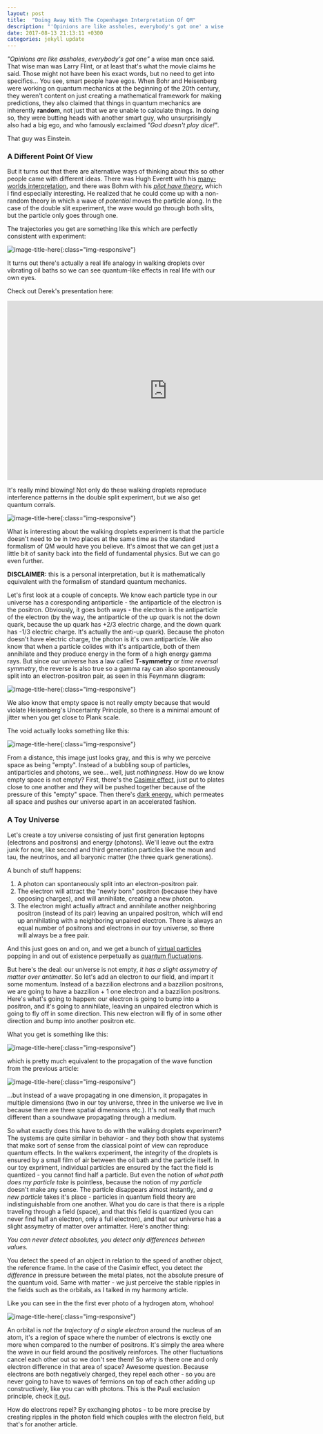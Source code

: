 ```yaml
---
layout: post
title:  "Doing Away With The Copenhagen Interpretation Of QM"
description: "'Opinions are like assholes, everybody's got one' a wise man once said. That wise man was Larry Flint, or at least that's what the movie claims he said. Those might not have been his exact words, but no need to get into specifics... You see, smart people have egos."
date: 2017-08-13 21:13:11 +0300
categories: jekyll update
---
```

*"Opinions are like assholes, everybody's got one"* a wise man once said. That wise man was Larry Flint, or at least that's what the movie claims he said. Those might not have been his exact words, but no need to get into specifics... You see, smart people have egos. When Bohr and Heisenberg were working on quantum mechanics at the beginning of the 20th century, they weren't content on just creating a mathematical framework for making predictions, they also claimed that things in quantum mechanics are inherently **random**, not just that we are unable to calculate things. In doing so, they were butting heads with another smart guy, who unsurprisingly also had a big ego, and who famously exclaimed *"God doesn't play dice!"*. 

That guy was Einstein.

### A Different Point Of View ###

But it turns out that there are alternative ways of thinking about this so other people came with different ideas. There was Hugh Everett with his [many-worlds interpretation](https://en.wikipedia.org/wiki/Many-worlds_interpretation), and there was Bohm with his [*pilot have theory*](https://en.wikipedia.org/wiki/De_Broglie%E2%80%93Bohm_theory), which I find especially interesting. He realized that he could come up with a non-random theory in which a wave of *potential* moves the particle along. In the case of the double slit experiment, the wave would go through both slits, but the particle only goes through one. 

The trajectories you get are something like this which are perfectly consistent with experiment:

![image-title-here](/images/bohmiam.png){:class="img-responsive"} 

It turns out there's actually a real life analogy in walking droplets over vibrating oil baths so we can see quantum-like effects in real life with our own eyes. 

Check out Derek's presentation here:

<iframe width="740" height="415" src="https://www.youtube.com/embed/WIyTZDHuarQ" frameborder="0" allowfullscreen></iframe>

It's really mind blowing! Not only do these walking droplets reproduce interference patterns in the double split experiment, but we also get quantum corrals.

![image-title-here](/images/corral.jpg){:class="img-responsive"} 

What is interesting about the walking droplets experiment is that the particle doesn't need to be in two places at the same time as the standard formalism of QM would have you believe. It's almost that we can get just a little bit of sanity back into the field of fundamental physics. But we can go even further.

**DISCLAIMER:** this is a personal interpretation, but it is mathematically equivalent with the formalism of standard quantum mechanics.

Let's first look at a couple of concepts. We know each particle type in our universe has a coresponding antiparticle - the antiparticle of the electron is the positron. Obviously, it goes both ways - the electron is the antiparticle of the electron (by the way, the antiparticle of the up quark is not the down quark, because the up quark has +2/3 electric charge, and the down quark has -1/3 electric charge. It's actually the anti-up quark). Because the photon doesn't have electric charge, the photon is it's own antiparticle. We also know that when a particle colides with it's antiparticle, both of them annihilate and they produce energy in the form of a high energy gamma rays. But since our universe has a law called **T-symmetry** or *time reversal symmetry*, the reverse is also true so a gamma ray can also spontaneously split into an electron-positron pair, as seen in this Feynmann diagram:

![image-title-here](/images/diagram.jpg){:class="img-responsive"} 

We also know that empty space is not really empty because that would violate Heisenberg's Uncertainty Principle, so there is a minimal amount of jitter when you get close to Plank scale. 

The void actually looks something like this:

![image-title-here](/images/noise.png){:class="img-responsive"} 

From a distance, this image just looks gray, and this is why we perceive space as being "empty". Instead of a bubbling soup of particles, antiparticles and photons, we see... well, just *nothingness*. How do we know empty space is not empty? First, there's the [Casimir effect](https://en.wikipedia.org/wiki/Casimir_effect), just put to plates close to one another and they will be pushed together because of the pressure of this "empty" space. Then there's [dark energy](https://en.wikipedia.org/wiki/Dark_energy), which permeates all space and pushes our universe apart in an accelerated fashion.

### A Toy Universe ###
Let's create a toy universe consisting of just first generation leptopns (electrons and positrons) and energy (photons). We'll leave out the extra junk for now, like second and third generation particles like the moun and tau, the neutrinos, and all baryonic matter (the three quark generations). 

A bunch of stuff happens:

1. A photon can spontaneously split into an electron-positron pair.
2. The electron will attract the "newly born" positron (because they have opposing charges), and will annihilate, creating a new photon.
3. The electron might actually attract and annihilate another neighboring positron (instead of its pair) leaving an unpaired positron, which will end up annihilating with a neighboring unpaired electron. There is always an equal number of positrons and electrons in our toy universe, so there will always be a free pair.

And this just goes on and on, and we get a bunch of [virtual particles](https://en.wikipedia.org/wiki/Virtual_particle) popping in and out of existence perpetually as [quantum fluctuations](https://en.wikipedia.org/wiki/Quantum_fluctuation).

But here's the deal: our universe is not empty, *it has a slight assymetry of matter over antimatter*. So let's add an electron to our field, and impart it some momentum. Instead of a bazzilion electrons and a bazzilion positrons, we are going to have a bazzilion + 1 one electron and a bazzilion positrons. Here's what's going to happen: our electron is going to bump into a positron, and it's going to annihilate, leaving an unpaired electron which is going to fly off in some direction. This new electron will fly of in some other direction and bump into another positron etc. 

What you get is something like this:

![image-title-here](/images/newton.jpg){:class="img-responsive"} 

which is pretty much equivalent to the propagation of the wave function from the previous article:

![image-title-here](/images/wave.gif){:class="img-responsive"} 

...but instead of a wave propagating in one dimension, it propagates in multiple dimensions (two in our toy universe, three in the universe we live in because there are three spatial dimensions etc.). It's not really that much different than a soundwave propagating through a medium. 

So what exactly does this have to do with the walking droplets experiment? The systems are quite similar in behavior - and they both show that systems that make sort of sense from the classical point of view can reproduce quantum effects. In the walkers experiment, the integrity of the droplets is ensured by a small film of air between the oil bath and the particle itself. In our toy expriment, individual particles are ensured by the fact the field is quantized - you cannot find half a particle. But even the notion of *what path does my particle take* is pointless, because the notion of *my particle* doesn't make any sense. The particle disappears almost instantly, and *a new particle* takes it's place - particles in quantum field theory are indistinguishable from one another. What you do care is that there is a ripple traveling through a field (space), and that this field is quantized (you can never find half an electron, only a full electron), and that our universe has a slight assymetry of matter over antimatter. Here's another thing:

*You can never detect absolutes, you detect only differences between values.*

You detect the speed of an object in relation to the speed of another object, the reference frame. In the case of the Casimir effect, you detect *the difference* in pressure between the metal plates, not the absolute presure of the quantum void. Same with matter - we just perceive the stable ripples in the fields such as the orbitals, as I talked in my harmony article.

Like you can see in the the first ever photo of a hydrogen atom, whohoo!

![image-title-here](/images/hydrogen.jpg){:class="img-responsive"} 

An orbital is *not the trajectory of a single electron* around the nucleus of an atom, it's a region of space where the number of electrons is exctly one more when compared to the number of positrons. It's simply the area where the wave in our field around the positively reinforces. The other fluctuations cancel each other out so we don't see them! So why is there one and only electron difference in that area of space? Awesome question. Because electrons are both negatively charged, they repel each other - so you are never going to have to waves of fermions on top of each other adding up constructively, like you can with photons. This is the Pauli exclusion principle, check [it out](https://en.wikipedia.org/wiki/Pauli_exclusion_principle). 

How do electrons repel? By exchanging photos - to be more precise by creating ripples in the photon field which couples with the electron field, but that's for another article.